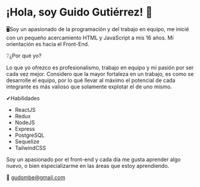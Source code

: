 # ¡Hola, soy Guido Gutiérrez! 👐

🖥Soy un apasionado de la programación y del trabajo en equipo, me inicié con un pequeño acercamiento HTML y JavaScript a mis 16 años. Mi orientación es hacia el Front-End.

❔¿Por qué yo?

Lo que yo ofrezco es profesionalismo, trabajo en equipo y mi pasión por ser cada vez mejor. Considero que la mayor fortaleza en un trabajo, es como se desarrolle el equipo, por lo qué llevar al máximo el potencial de cada integrante es más valioso que solamente explotar el de uno mismo.

✔Habilidades

- ReactJS
- Redux
- NodeJS
- Express
- PostgreSQL
- Sequelize
- TailwindCSS

Soy un apasionado por el front-end y cada día me gusta aprender algo nuevo, o bien especializarme en las áreas que estoy aprendiendo. 

📧 gudombe@gmail.com
